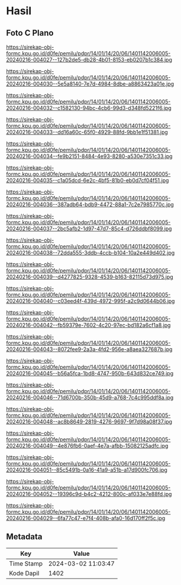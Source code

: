 # Hasil

## Foto C Plano

https://sirekap-obj-formc.kpu.go.id/d0fe/pemilu/pdpr/14/01/14/20/06/1401142006005-20240216-004027--127b2de5-db28-4b01-8153-eb0207b1c384.jpg

https://sirekap-obj-formc.kpu.go.id/d0fe/pemilu/pdpr/14/01/14/20/06/1401142006005-20240216-004030--5e5a8140-7e7d-4984-8dbe-a8863423a01e.jpg

https://sirekap-obj-formc.kpu.go.id/d0fe/pemilu/pdpr/14/01/14/20/06/1401142006005-20240216-004032--c1582130-94bc-4cb6-99d3-d348fd5221f6.jpg

https://sirekap-obj-formc.kpu.go.id/d0fe/pemilu/pdpr/14/01/14/20/06/1401142006005-20240216-004033--dd16a60c-65f0-4929-88fd-9bb1e1f51381.jpg

https://sirekap-obj-formc.kpu.go.id/d0fe/pemilu/pdpr/14/01/14/20/06/1401142006005-20240216-004034--fe9b2151-8484-4e93-8280-a530e7351c33.jpg

https://sirekap-obj-formc.kpu.go.id/d0fe/pemilu/pdpr/14/01/14/20/06/1401142006005-20240216-004035--c1a05dcd-6e2c-4bf5-81b0-eb0d7cf04f51.jpg

https://sirekap-obj-formc.kpu.go.id/d0fe/pemilu/pdpr/14/01/14/20/06/1401142006005-20240216-004036--387adb64-bdb9-4472-88a1-7c2e7985770c.jpg

https://sirekap-obj-formc.kpu.go.id/d0fe/pemilu/pdpr/14/01/14/20/06/1401142006005-20240216-004037--2bc5afb2-1d97-47d7-85c4-d726ddbf8099.jpg

https://sirekap-obj-formc.kpu.go.id/d0fe/pemilu/pdpr/14/01/14/20/06/1401142006005-20240216-004038--72dda555-3ddb-4ccb-b104-10a2e449d402.jpg

https://sirekap-obj-formc.kpu.go.id/d0fe/pemilu/pdpr/14/01/14/20/06/1401142006005-20240216-004039--d4277825-9328-4539-b163-82115d73d975.jpg

https://sirekap-obj-formc.kpu.go.id/d0fe/pemilu/pdpr/14/01/14/20/06/1401142006005-20240216-004040--c03eed4f-439d-4972-995f-a2c9d0644b06.jpg

https://sirekap-obj-formc.kpu.go.id/d0fe/pemilu/pdpr/14/01/14/20/06/1401142006005-20240216-004042--fb59379e-7602-4c20-97ec-bd182a6cf1a8.jpg

https://sirekap-obj-formc.kpu.go.id/d0fe/pemilu/pdpr/14/01/14/20/06/1401142006005-20240216-004043--8072fee9-2a3a-4fd2-956e-a8aea327687b.jpg

https://sirekap-obj-formc.kpu.go.id/d0fe/pemilu/pdpr/14/01/14/20/06/1401142006005-20240216-004045--b56a5fca-1bd8-4747-950b-643d832ce749.jpg

https://sirekap-obj-formc.kpu.go.id/d0fe/pemilu/pdpr/14/01/14/20/06/1401142006005-20240216-004046--71d6700b-350b-45d9-a768-7c4c995ddf8a.jpg

https://sirekap-obj-formc.kpu.go.id/d0fe/pemilu/pdpr/14/01/14/20/06/1401142006005-20240216-004048--ac8b8649-2819-4276-9697-9f7d98a08f37.jpg

https://sirekap-obj-formc.kpu.go.id/d0fe/pemilu/pdpr/14/01/14/20/06/1401142006005-20240216-004049--4e876fb6-0aef-4e7a-afbb-15082125adfc.jpg

https://sirekap-obj-formc.kpu.go.id/d0fe/pemilu/pdpr/14/01/14/20/06/1401142006005-20240216-004051--85c5491b-0a16-41a9-a51b-a17d900fc706.jpg

https://sirekap-obj-formc.kpu.go.id/d0fe/pemilu/pdpr/14/01/14/20/06/1401142006005-20240216-004052--19396c9d-b4c2-4212-800c-af033e7e88fd.jpg

https://sirekap-obj-formc.kpu.go.id/d0fe/pemilu/pdpr/14/01/14/20/06/1401142006005-20240216-004029--6fa77c47-e7f4-408b-afa0-16d170ff2f5c.jpg


## Metadata

| Key        | Value               |
| ---------- | ------------------- |
| Time Stamp | 2024-03-02 11:03:47 |
| Kode Dapil | 1402                |




